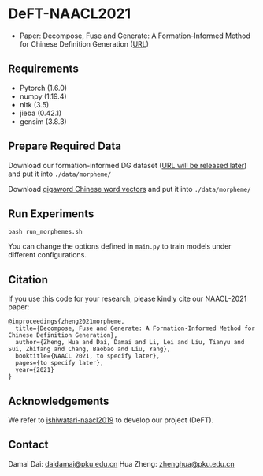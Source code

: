 # DeFT-NAACL2021

* Paper: Decompose, Fuse and Generate: A Formation-Informed Method for Chinese Definition Generation ([URL](https://www.aclweb.org/anthology/2021.naacl-main.437.pdf))

## Requirements
* Pytorch (1.6.0)
* numpy (1.19.4)
* nltk (3.5)
* jieba (0.42.1)
* gensim (3.8.3)

## Prepare Required Data

Download our formation-informed DG dataset ([URL will be released later]()) and put it into `./data/morpheme/`

Download [gigaword Chinese word vectors](https://fasttext.cc/docs/en/crawl-vectors.html) and put it into `./data/morpheme/`

## Run Experiments

```
bash run_morphemes.sh
```
You can change the options defined in `main.py` to train models under different configurations. 

## Citation

If you use this code for your research, please kindly cite our NAACL-2021 paper:
```
@inproceedings{zheng2021morpheme,
  title={Decompose, Fuse and Generate: A Formation-Informed Method for Chinese Definition Generation},
  author={Zheng, Hua and Dai, Damai and Li, Lei and Liu, Tianyu and Sui, Zhifang and Chang, Baobao and Liu, Yang},
  booktitle={NAACL 2021, to specify later}, 
  pages={to specify later},
  year={2021}
}
```

## Acknowledgements

We refer to [ishiwatari-naacl2019](https://github.com/shonosuke/ishiwatari-naacl2019) to develop our project (DeFT). 

## Contact

Damai Dai: daidamai@pku.edu.cn
Hua Zheng: zhenghua@pku.edu.cn
